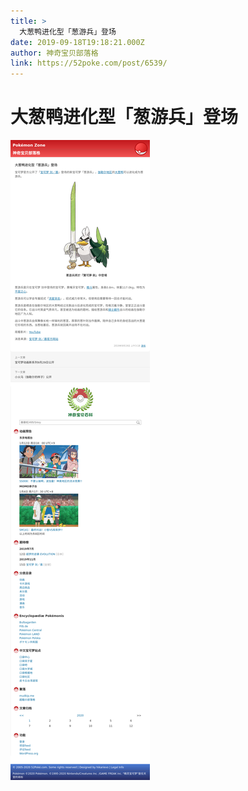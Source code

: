 ```yaml
---
title: >
  大葱鸭进化型「葱游兵」登场
date: 2019-09-18T19:18:21.000Z
author: 神奇宝贝部落格
link: https://52poke.com/post/6539/
---
```

# 大葱鸭进化型「葱游兵」登场

[![大葱鸭进化型「葱游兵」登场](./screenshot.png)](https://52poke.com/post/6539/)
